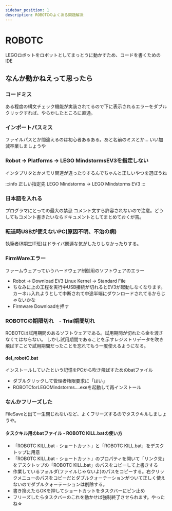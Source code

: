 ```yaml
---
sidebar_position: 1
description: ROBOTCのよくある問題解決
---
```

# ROBOTC
LEGOロボットをロボットとしてまっとうに動かすため、コードを書くためのIDE

## なんか動かねえって思ったら
### コードミス
ある程度の構文チェック機能が実装されてるので下に表示されるエラーをダブルクリックすれば、やらかしたところに直通。

### インポートパスミス
ファイルパスとか間違えるのは初心者あるある。あと名前のミスとか…
いい加減卒業しましょうや

### Robot -> Platforms -> LEGO MindstormsEV3を指定しない
インタプリタとかメモリ関連が違ったりするんでちゃんと正しいやつを選ぼうね

:::info 正しい指定先
LEGO Mindstorms -> LEGO Mindstorms EV3
:::

### 日本語を入れる
プログラマにとっての最大の禁忌
コメント文すら許容されないので注意。どうしてもコメント書きたいならドキュメントとしてまとめておくが吉。

### 転送時USBが使えないPC(原因不明、不治の病)
執筆者(8期生IT班)はドライバ関連な気がしたりしなかったりする。

### FirmWareエラー
ファームウェアっていうハードウェア制御用のソフトウェアのエラー
- Robot -> Download EV3 Linux Kernel -> Standard File
- ちなみに上の工程を実行中USB接続が切れるとEV3が起動しなくなります。カーネル入れようとして中断されて中途半端にダウンロードされてるからじゃないかな
- Firmware Downloadを押す

### ROBOTCの期限切れ　- Trial期間切れ
ROBOTCは試用期間のあるソフトウェアである。試用期間が切れたら金を渡さなくてはならない。
しかし試用期間であることを示すレジストリデータを吹き飛ばすことで試用期間だったことを忘れてもう一度使えるようになる。

#### del_robotC.bat
インストールしていたという記憶をPCから吹き飛ばすためのbatファイル
- ダブルクリックして管理者権限要求に「はい」
- ROBOTCforLEGOMindstorms….exeを起動して再インストール

### なんかフリーズした
FileSaveと出て一生閉じれないなど、よくフリーズするのでタスクキルしましょうや。

#### タスクキル用のbatファイル - ROBOTC KILL.batの使い方
- 「ROBOTC KILL.bat - ショートカット」と「ROBOTC KILL.bat」をデスクトップに用意
- 「ROBOTC KILL.bat - ショートカット」のプロパティを開いて「リンク先」をデスクトップの「ROBOTC KILL.bat」のパスをコピーして上書きする
- 作業しているフォルダ(ファイルじゃないよ)のパスをコピーする。右クリックメニューのパスをコピーだとダブルクォーテーションがついて正しく使えないのでダブルクォーテーションは削除する。
- 書き換えたらOKを押してショートカットをタスクバーにピン止め
- フリーズしたらタスクバーのこれを動かせば強制終了させられます。やったね☆